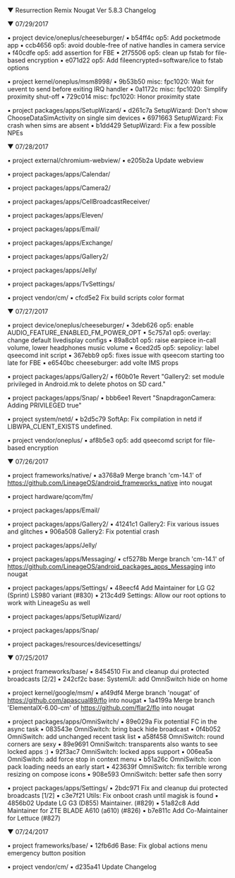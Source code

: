 
 ▼ Resurrection Remix Nougat Ver 5.8.3 Changelog


 ▼ 07/29/2017


 ▪ project device/oneplus/cheeseburger/
 ▪ b54ff4c op5: Add pocketmode app
 ▪ ccb4656 op5: avoid double-free of native handles in camera service
 ▪ f40cdfe op5: add assertion for FBE
 ▪ 2f75506 op5: clean up fstab for file-based encryption
 ▪ e071d22 op5: Add fileencrypted=software/ice to fstab options

 ▪ project kernel/oneplus/msm8998/
 ▪ 9b53b50 misc: fpc1020: Wait for uevent to send before exiting IRQ handler
 ▪ 0a1172c misc: fpc1020: Simplify proximity shut-off
 ▪ 729c014 misc: fpc1020: Honor proximity state

 ▪ project packages/apps/SetupWizard/
 ▪ d261c7a SetupWizard: Don't show ChooseDataSimActivity on single sim devices
 ▪ 6971663 SetupWizard: Fix crash when sims are absent
 ▪ b1dd429 SetupWizard: Fix a few possible NPEs

 ▼ 07/28/2017


 ▪ project external/chromium-webview/
 ▪ e205b2a Update webview

 ▪ project packages/apps/Calendar/

 ▪ project packages/apps/Camera2/

 ▪ project packages/apps/CellBroadcastReceiver/

 ▪ project packages/apps/Eleven/

 ▪ project packages/apps/Email/

 ▪ project packages/apps/Exchange/

 ▪ project packages/apps/Gallery2/

 ▪ project packages/apps/Jelly/

 ▪ project packages/apps/TvSettings/

 ▪ project vendor/cm/
 ▪ cfcd5e2 Fix build scripts color format

 ▼ 07/27/2017


 ▪ project device/oneplus/cheeseburger/
 ▪ 3deb626 op5: enable AUDIO_FEATURE_ENABLED_FM_POWER_OPT
 ▪ 5c757a1 op5: overlay: change default livedisplay configs
 ▪ 89a8cb1 op5: raise earpiece in-call volume, lower headphones music volume
 ▪ 6ced2d5 op5: sepolicy: label qseecomd init script
 ▪ 367ebb9 op5: fixes issue with qseecom starting too late for FBE
 ▪ e6540bc cheeseburger: add volte IMS props

 ▪ project packages/apps/Gallery2/
 ▪ f60b01e Revert "Gallery2: set module privileged in Android.mk to delete photos on SD card."

 ▪ project packages/apps/Snap/
 ▪ bbb6ee1 Revert "SnapdragonCamera: Adding PRIVILEGED true"

 ▪ project system/netd/
 ▪ b2d5c79 SoftAp: Fix compilation in netd if  LIBWPA_CLIENT_EXISTS undefined.

 ▪ project vendor/oneplus/
 ▪ af8b5e3 op5: add qseecomd script for file-based encryption

 ▼ 07/26/2017


 ▪ project frameworks/native/
 ▪ a3768a9 Merge branch 'cm-14.1' of https://github.com/LineageOS/android_frameworks_native into nougat

 ▪ project hardware/qcom/fm/

 ▪ project packages/apps/Email/

 ▪ project packages/apps/Gallery2/
 ▪ 41241c1 Gallery2: Fix various issues and glitches
 ▪ 906a508 Gallery2: Fix potential crash

 ▪ project packages/apps/Jelly/

 ▪ project packages/apps/Messaging/
 ▪ cf5278b Merge branch 'cm-14.1' of https://github.com/LineageOS/android_packages_apps_Messaging into nougat

 ▪ project packages/apps/Settings/
 ▪ 48eecf4 Add Maintainer for LG G2 (Sprint) LS980 variant (#830)
 ▪ 213c4d9 Settings: Allow our root options to work with LineageSu as well

 ▪ project packages/apps/SetupWizard/

 ▪ project packages/apps/Snap/

 ▪ project packages/resources/devicesettings/

 ▼ 07/25/2017


 ▪ project frameworks/base/
 ▪ 8454510 Fix and cleanup dui protected broadcasts [2/2]
 ▪ 242cf2c base: SystemUI: add OmniSwitch hide on home

 ▪ project kernel/google/msm/
 ▪ af49df4 Merge branch 'nougat' of https://github.com/apascual89/flo into nougat
 ▪ 1a4199a Merge branch 'ElementalX-6.00-cm' of https://github.com/flar2/flo into nougat

 ▪ project packages/apps/OmniSwitch/
 ▪ 89e029a Fix potential FC in the async task
 ▪ 083543e OmniSwitch: bring back hide broadcast
 ▪ 0f4b052 OmniSwitch: add unchanged recent task list
 ▪ a58f458 OmniSwitch: round corners are sexy
 ▪ 89e9691 OmniSwitch: transparents also wants to see locked apps :)
 ▪ 92f3ac7 OmniSwitch: locked apps support
 ▪ 006ea5a OmniSwitch: add force stop in context menu
 ▪ b51a26c OmniSwitch: icon pack loading needs an early start
 ▪ 423639f OmniSwitch: fix terrible wrong resizing on compose icons
 ▪ 908e593 OmniSwitch: better safe then sorry

 ▪ project packages/apps/Settings/
 ▪ 2bdc971 Fix and cleanup dui protected broadcasts [1/2]
 ▪ c3e7f21 Utils: Fix onboot crash until magisk is found
 ▪ 4856b02 Update LG G3 (D855) Maintainer. (#829)
 ▪ 51a82c8 Add Maintainer for ZTE BLADE A610 (a610) (#826)
 ▪ b7e811c Add Co-Maintainer for Lettuce (#827)

 ▼ 07/24/2017


 ▪ project frameworks/base/
 ▪ 12fb6d6 Base: Fix global actions menu emergency button position

 ▪ project vendor/cm/
 ▪ d235a41 Update Changelog

